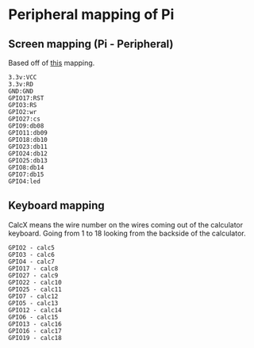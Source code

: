 # Peripheral mapping of Pi

## Screen mapping (Pi - Peripheral)

Based off of [this](https://github.com/notro/fbtft/wiki/LCD-Modules#itdb02-28) mapping.

```
3.3v:VCC
3.3v:RD
GND:GND
GPIO17:RST
GPIO3:RS
GPIO2:wr
GPIO27:cs
GPIO9:db08
GPIO11:db09
GPIO18:db10
GPIO23:db11
GPIO24:db12
GPIO25:db13
GPIO8:db14
GPIO7:db15
GPIO4:led
```

## Keyboard mapping

CalcX means the wire number on the wires coming out of the calculator keyboard.
Going from 1 to 18 looking from the backside of the calculator.

```
GPIO2 - calc5
GPIO3 - calc6
GPIO4 - calc7
GPIO17 - calc8
GPIO27 - calc9
GPIO22 - calc10
GPIO25 - calc11
GPIO7 - calc12
GPIO5 - calc13
GPIO12 - calc14
GPIO6 - calc15
GPIO13 - calc16
GPIO16 - calc17
GPIO19 - calc18
```
